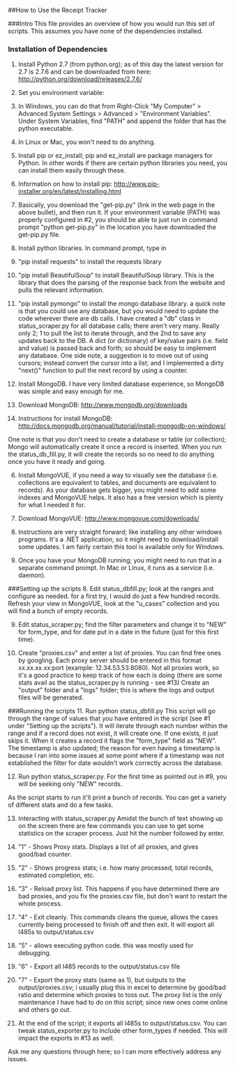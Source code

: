 ##How to Use the Receipt Tracker

###Intro
This file provides an overview of how you would run this set of scripts. This assumes you have none of the dependencies installed.

### Installation of Dependencies
1. Install Python 2.7 (from python.org); as of this day the latest version for 2.7 is 2.7.6 and can be downloaded from here: http://python.org/download/releases/2.7.6/

2. Set you environment variable: 
  1. In Windows, you can do that from Right-Click "My Computer" > Advanced System Settings > Advanced > "Environment Variables". Under System Variables, find "PATH" and append the folder that has the python executable. 
  2. In Linux or Mac, you won't need to do anything.

3. Install pip or ez_install; pip and ez_install are package managers for Python. In other words if there are certain python libraries you need, you can install them easily through these. 
  1. Information on how to install pip: http://www.pip-installer.org/en/latest/installing.html
  2. Basically, you download the "get-pip.py" (link in the web page in the above bullet), and then run it. If your environment variable (PATH) was properly configured in #2, you should be able to just run in command prompt "python get-pip.py" in the location you have downloaded the get-pip.py file.

4. Install python libraries. In command prompt, type in 
  1. "pip install requests" to install the requests library
  2. "pip install BeautifulSoup" to install BeautifulSoup library. This is the library that does the parsing of the response back from the website and pulls the relevant information.
  2. "pip install pymongo" to install the mongo database library. a quick note is that you could use any database, but you would need to update the code wherever there are db calls. I have created a "db" class in status_scraper.py for all database calls; there aren't very many. Really only 2; 1 to pull the list to iterate through, and the 2nd to save any updates back to the DB. A dict (or dictionary) of key/value pairs (i.e. field and value) is passed back and forth; so should be easy to implement any database. One side note, a suggestion is to move out of using cursors; instead convert the cursor into a list; and I implemented a dirty "next()" function to pull the next record by using a counter.

5. Install MongoDB. I have very limited database experience, so MongoDB was simple and easy enough for me.
  1. Download MongoDB: http://www.mongodb.org/downloads
  2. Instructions for install MongoDB: http://docs.mongodb.org/manual/tutorial/install-mongodb-on-windows/

  One note is that you don't need to create a database or table (or collection); Mongo will automatically create it once a record is inserted. When you run the status_db_fill.py, it will create the records so no need to do anything once you have it ready and going.

6. Install MongoVUE, if you need a way to visually see the database (i.e. collections are equivalent to tables, and documents are equivalent to records). As your database gets bigger, you might need to add some indexes and MongoVUE helps. It also has a free version which is plenty for what I needed it for.
  1. Download MongoVUE: http://www.mongovue.com/downloads/
  2. Instructions are very straight forward; like installing any other windows programs. It's a .NET application, so it might need to download/install some updates. I am fairly certain this tool is available only for Windows.
  
7. Once you have your MongoDB running; you might need to run that in a separate command prompt. In Mac or Linux, it runs as a service (i.e. daemon). 

###Setting up the scripts
8. Edit status_dbfill.py; look at the ranges and configure as needed. for a first try, I would do just a few hundred records. Refresh your view in MongoVUE, look at the "u_cases" collection and you will find a bunch of empty records.

9. Edit status_scraper.py; find the filter parameters and change it to "NEW" for form_type, and for date put in a date in the future (just for this first time).

10. Create "proxies.csv" and enter a list of proxies. You can find free ones by googling. Each proxy server should be entered in this format xx.xx.xx.xx:port (example: 12.34.53.53:8080). Not all proxies work, so it's a good practice to keep track of how each is doing (there are some stats avail as the status_scraper.py is running - see #13)
  Create an "output" folder and a "logs" folder; this is where the logs and output files will be generated.


###Running the scripts
11. Run python status_dbfill.py
  This script will go through the range of values that you have entered in the script (see #1 under "Setting up the scripts"). It will iterate through each number within the range and if a record does not exist, it will create one. If one exists, it just skips it. When it creates a record it flags the "form_type" field as "NEW". The timestamp is also updated; the reason for even having a timestamp is because I ran into some issues at some point where if a timestamp was not established the filter for date wouldn't work correctly across the database.

12. Run python status_scraper.py. 
  For the first time as pointed out in #9, you will be seeking only "NEW" records. 

  As the script starts to run it'll print a bunch of records. You can get a variety of different stats and do a few tasks.

13. Interacting with status_scraper.py
  Amidst the bunch of text showing up on the screen there are few commands you can use to get some statistics on the scraper process. Just hit the number followed by enter.
  1. "1" - Shows Proxy stats. Displays a list of all proxies, and gives good/bad counter.
  2. "2" - Shows progress stats; i.e. how many processed, total records, estimated completion, etc.
  3. "3" - Reload proxy list. This happens if you have determined there are bad proxies, and you fix the proxies.csv file, but don't want to restart the whole process. 
  4. "4" - Exit cleanly. This commands cleans the queue, allows the cases currently being processed to finish off and then exit. It will export all I485s to output/status.csv
  5. "5" - allows executing python code. this was mostly used for debugging.
  6. "6" - Export all I485 records to the output/status.csv file
  7. "7" - Export the proxy stats (same as 1), but outputs to the output/proxies.csv; i usually plug this in excel to determine by good/bad ratio and determine which proxies to toss out. The proxy list is the only maintenance I have had to do on this script; since new ones come online and others go out.
  
14. At the end of the script; it exports all I485s to output/status.csv. You can tweak status_exporter.py to include other form_types if needed. This will impact the exports in #13 as well.


Ask me any questions through here; so I can more effectively address any issues.

